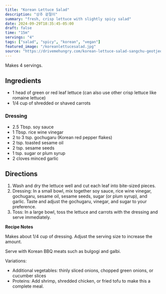 ```yaml
---
title: "Korean Lettuce Salad"
description: "상추 겉절이"
summary: "fresh, crisp lettuce with slightly spicy salad"
date: 2024-09-29T18:35:45-05:00
draft: false
time: "15m"
servings: "4"
tags: ["salad", "spicy", "korean", "vegan"]
featured_image: "/koreanlettucesalad.jpg"
source: "https://drivemehungry.com/korean-lettuce-salad-sangchu-geotjeori/"
---
```


Makes 4 servings.

## Ingredients

- 1 head of green or red leaf lettuce (can also use other crisp lettuce like romaine lettuce)
- 1/4 cup of shredded or shaved carrots

### Dressing

- 2.5 Tbsp. soy sauce
- 1 Tbsp. rice wine vinegar
- 2 to 3 tsp. gochugaru (Korean red pepper flakes)
- 2 tsp. toasted sesame oil
- 2 tsp. sesame seeds
- 1 tsp. sugar or plum syrup
- 2 cloves minced garlic

## Directions

1. Wash and dry the lettuce well and cut each leaf into bite-sized pieces.
2. Dressing: In a small bowl, mix together soy sauce, rice wine vinegar, gochugaru, sesame oil, sesame seeds, sugar (or plum syrup), and garlic. Taste and adjust the gochugaru, vinegar, and sugar to your preference.
3. Toss: In a large bowl, toss the lettuce and carrots with the dressing and serve immediately.

**Recipe Notes**

Makes about 1/4 cup of dressing. Adjust the serving size to increase the amount.

Serve with Korean BBQ meats such as bulgogi and galbi.

Variations:
 - Additional vegetables: thinly sliced onions, chopped green onions, or cucumber slices
 - Proteins: Add shrimp, shredded chicken, or fried tofu to make this a complete meal.
